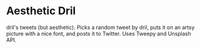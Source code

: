 Aesthetic Dril
==============

dril's tweets (but aesthetic). Picks a random tweet by dril, puts it on an artsy
picture with a nice font, and posts it to Twitter. Uses Tweepy and Unsplash API.